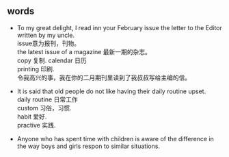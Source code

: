 ## words
* To my great delight, I read inn your February issue the letter to the Editor written by my uncle.  
issue意为报刊，刊物。   
the latest issue of a magazine 最新一期的杂志。    
copy 复制. 
calendar 日历  
printing 印刷.   
令我高兴的事，我在你的二月期刊里读到了我叔叔写给主编的信。  

* It is said that old people do not like having their daily routine upset.  
daily routine 日常工作  
custom 习俗，习惯.   
habit 爱好.   
practive 实践. 

* Anyone who has spent time with children is aware of the difference in the way boys and girls respon to similar situations.
